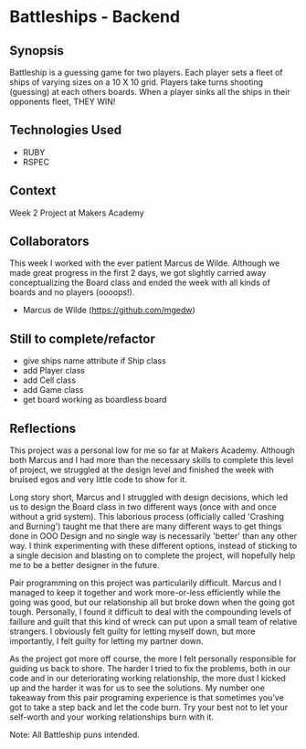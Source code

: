 Battleships - Backend
=======================

## Synopsis

Battleship is a guessing game for two players. Each player sets a fleet of ships of varying sizes on a 10 X 10 grid. Players take turns shooting (guessing) at each others boards. When a player sinks all the ships in their opponents fleet, THEY WIN!

## Technologies Used

- RUBY
- RSPEC

## Context

Week 2 Project at Makers Academy

## Collaborators
This week I worked with the ever patient Marcus de Wilde. Although we made great progress in the first 2 days, we got slightly carried away conceptualizing the Board class and ended the week with all kinds of boards and no players (oooops!). 

- Marcus de Wilde (https://github.com/mgedw)

## Still to complete/refactor

- give ships name attribute if Ship class
- add Player class
- add Cell class
- add Game class
- get board working as boardless board

## Reflections

This project was a personal low for me so far at Makers Academy. Although both Marcus and I had more than the necessary skills to complete this level of project, we struggled at the design level and finished the week with bruised egos and very little code to show for it. 

Long story short, Marcus and I struggled with design decisions, which led us to design the Board class in two different ways (once with and once without a grid system). This laborious process (officially called 'Crashing and Burning') taught me that there are many different ways to get things done in OOO Design and no single way is necessarily 'better' than any other way. I think experimenting with these different options, instead of sticking to a single decision and blasting on to complete the project, will hopefully help me to be a better designer in the future. 

Pair programming on this project was particularily difficult. Marcus and I managed to keep it together and work more-or-less efficiently while the going was good, but our relationship all but broke down when the going got tough. Personally, I found it difficult to deal with the compounding levels of faillure and guilt that this kind of wreck can put upon a small team of relative strangers. I obviously felt guilty for letting myself down, but more importantly, I felt guilty for letting my partner down. 

As the project got more off course, the more I felt personally responsible for guiding us back to shore. The harder I tried to fix the problems, both in our code and in our deteriorating working relationship, the more dust I kicked up and the harder it was for us to see the solutions. My number one takeaway from this pair programing experience is that sometimes you've got to take a step back and let the code burn. Try your best not to let your self-worth and your working relationships burn with it. 


Note: All Battleship puns intended. 


